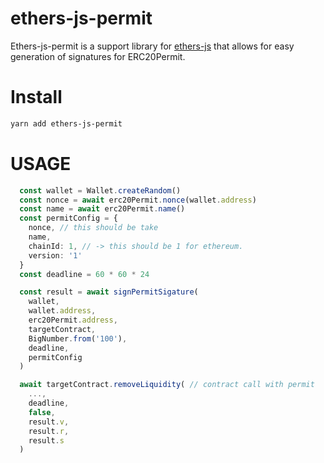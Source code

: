 # ethers-js-permit

Ethers-js-permit is a support library for [ethers-js](https://github.com/ethers-io/ethers.js) that allows for easy generation of signatures for ERC20Permit.

# Install

```bash
yarn add ethers-js-permit
```

# USAGE

```ts
  const wallet = Wallet.createRandom()
  const nonce = await erc20Permit.nonce(wallet.address)
  const name = await erc20Permit.name()
  const permitConfig = {
    nonce, // this should be take
    name,
    chainId: 1, // -> this should be 1 for ethereum.
    version: '1'
  }
  const deadline = 60 * 60 * 24

  const result = await signPermitSigature(
    wallet,
    wallet.address,
    erc20Permit.address,
    targetContract,
    BigNumber.from('100'),
    deadline,
    permitConfig
  )

  await targetContract.removeLiquidity( // contract call with permit
    ...,
    deadline,
    false,
    result.v,
    result.r,
    result.s
  )
```
